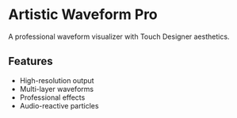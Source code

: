 # Artistic Waveform Pro

A professional waveform visualizer with Touch Designer aesthetics.

## Features
- High-resolution output
- Multi-layer waveforms
- Professional effects
- Audio-reactive particles
